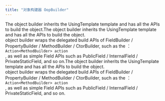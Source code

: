 ```yaml
---
title: "对象构建器 OopBuilder"
---
```


The object builder inherits the UsingTemplate template and has all the APIs to build the object.The object builder inherits the UsingTemplate template and has all the APIs to build the object.  
object builder wraps the delegated build APIs of FieldBuilder / PropertyBuilder / MethodBuilder / CtorBuilder, such as the ：`Action<MethodBuilder> action`  
, as well as simple Field APIs such as PublicField / InternalField / PrivateStaticField, and so on.The object builder inherits the UsingTemplate template and has all the APIs to build the object.  
object builder wraps the delegated build APIs of FieldBuilder / PropertyBuilder / MethodBuilder / CtorBuilder, such as the ：`Action<MethodBuilder> action`  
, as well as simple Field APIs such as PublicField / InternalField / PrivateStaticField, and so on.
